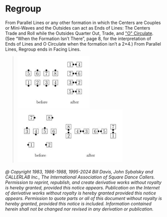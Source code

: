 
# Regroup

From Parallel Lines or any other formation
in which the Centers are Couples or Mini-Waves and
the Outsides can act as Ends of Lines: 
The Centers Trade and Roll while the Outsides Quarter
Out, Trade, and ["O" Circulate](o_formation.md). 
(See “When the Formation Isn’t There”, page 8, for the interpretation
of Ends of Lines and O Circulate when the formation isn’t a 2×4.) 
From Parallel Lines, Regroup ends in Facing Lines.

> 
> ![alt](regroup-1.png)
> ![alt](regroup-2.png)
> 

###### @ Copyright 1983, 1986-1988, 1995-2024 Bill Davis, John Sybalsky and CALLERLAB Inc., The International Association of Square Dance Callers. Permission to reprint, republish, and create derivative works without royalty is hereby granted, provided this notice appears. Publication on the Internet of derivative works without royalty is hereby granted provided this notice appears. Permission to quote parts or all of this document without royalty is hereby granted, provided this notice is included. Information contained herein shall not be changed nor revised in any derivation or publication.
